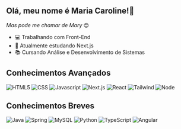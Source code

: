 ## Olá, meu nome é Maria Caroline!👋 
_Mas pode me chamar de Mary_ 😊

- 💻 Trabalhando com Front-End 
- 🌱 Atualmente estudando Next.js
- 📚 Cursando Análise e Desenvolvimento de Sistemas

## Conhecimentos Avançados
![HTML5](https://img.shields.io/badge/-HTML5-333333?style=flat&logo=HTML5)
![CSS](https://img.shields.io/badge/-CSS-333333?style=flat&logo=CSS3&logoColor=1572B6)
![Javascript](https://img.shields.io/badge/JavaScript-323330?style=flat&logo=javascript&logoColor=F7DF1E)
![Next.js](https://img.shields.io/badge/-Next.js-333333?style=flat&logo=next.js)
![React](https://img.shields.io/badge/-React-333333?style=flat&logo=react)
![Tailwind](https://img.shields.io/badge/-Tailwind-323330?style=flat&logo=tailwindcss)
![Node](https://img.shields.io/badge/Node.js-333333?style=flat&logo=node.js)

## Conhecimentos Breves
![Java](https://img.shields.io/badge/Java-333333?style=flat&logo=java)
![Spring](https://img.shields.io/badge/Spring-333333?style=flat&logo=spring)
![MySQL](https://img.shields.io/badge/MySQL-333333?style=flat&logo=mysql&logoColor=white)
![Python](https://img.shields.io/badge/Python-333333?style=flat&logo=python)
![TypeScript](https://img.shields.io/badge/TypeScript-333333?style=flat&logo=typescript)
![Angular](https://img.shields.io/badge/Angular-333333?style=flat&logo=angular)
